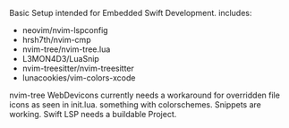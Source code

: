 Basic Setup intended for Embedded Swift Development.
includes:
- neovim/nvim-lspconfig
- hrsh7th/nvim-cmp
- nvim-tree/nvim-tree.lua
- L3MON4D3/LuaSnip
- nvim-treesitter/nvim-treesitter
- lunacookies/vim-colors-xcode

nvim-tree WebDevicons currently needs a workaround for overridden file icons as seen in init.lua. something with colorschemes.
Snippets are working.
Swift LSP needs a buildable Project.
